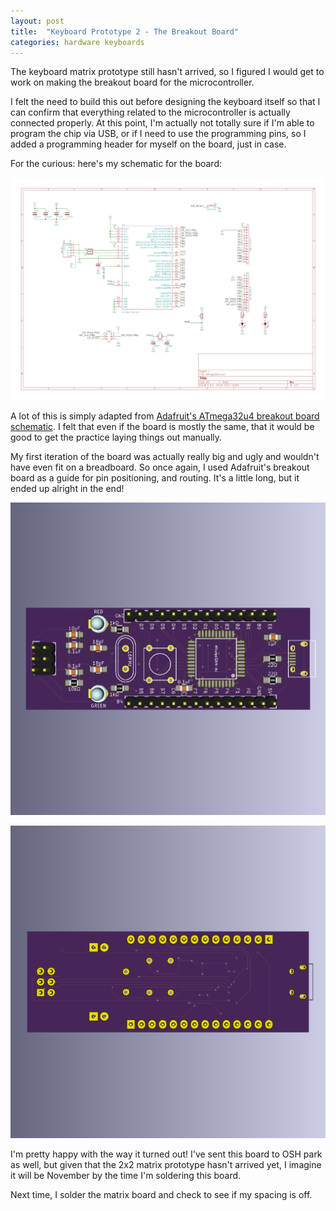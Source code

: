 ```yaml
---
layout: post
title:  "Keyboard Prototype 2 - The Breakout Board"
categories: hardware keyboards
---
```


The keyboard matrix prototype still hasn't arrived, so I figured I would get to work on making the breakout board for the microcontroller.

I felt the need to build this out before designing the keyboard itself so that I can confirm that everything related to the microcontroller is actually connected properly. At this point, I'm actually not totally sure if I'm able to program the chip via USB, or if I need to use the programming pins, so I added a programming header for myself on the board, just in case.

For the curious: here's my schematic for the board:

![Schematic for the breakout board](/assets/numpad_keyboard/atmega32u4_breakout/atmega32u4_breakout_schematic.png)

A lot of this is simply adapted from [Adafruit's ATmega32u4 breakout board schematic](https://learn.adafruit.com/assets/35683). I felt that even if the board is mostly the same, that it would be good to get the practice laying things out manually.

My first iteration of the board was actually really big and ugly and wouldn't have even fit on a breadboard. So once again, I used Adafruit's breakout board as a guide for pin positioning, and routing. It's a little long, but it ended up alright in the end!

![ATmega32u4 breakout board render](/assets/numpad_keyboard/atmega32u4_breakout/atmega32u4_breakout_render_front.png)

![ATmega32u4 breakout board render](/assets/numpad_keyboard/atmega32u4_breakout/atmega32u4_breakout_render_back.png)

I'm pretty happy with the way it turned out! I've sent this board to OSH park as well, but given that the 2x2 matrix prototype hasn't arrived yet, I imagine it will be November by the time I'm soldering this board.

Next time, I solder the matrix board and check to see if my spacing is off.